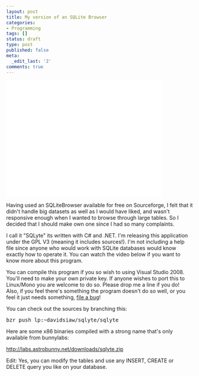 ```yaml
---
layout: post
title: My version of an SQLite Browser
categories:
- Programming
tags: []
status: draft
type: post
published: false
meta:
  _edit_last: '2'
comments: true
---
```

<iframe width="420" height="315" src="//www.youtube.com/embed/wipug2xJx-A" frameborder="0" allowfullscreen></iframe>

Having used an SQLiteBrowser available for free on Sourceforge, I felt that it didn't handle big datasets as well as I would have liked, and wasn't responsive enough when I wanted to browse through large tables. So I decided that I should make own one since I had so many complaints.

I call it "SQLyte" its written with C# and .NET. I'm releasing this application under the GPL V3 (meaning it includes sources!). I'm not including a help file since anyone who would work with SQLite databases would know exactly how to operate it. You can watch the video below if you want to know more about this program.

You can compile this program if you so wish to using Visual Studio 2008. You'll need to make your own private key. If anyone wishes to port this to Linux/Mono you are welcome to do so. Please drop me a line if you do! Also, if you feel there's something the program doesn't do so well, or you feel it just needs something, <a href="https://bugs.launchpad.net/sqlyte">file a bug</a>!

You can check out the sources by branching this: 

<pre lang="bash">
bzr push lp:~davidsiaw/sqlyte/sqlyte
</pre>

Here are some x86 binaries compiled with a strong name that's only available from bunnylabs:

<a href="http://labs.astrobunny.net/downloads/sqlyte.zip">http://labs.astrobunny.net/downloads/sqlyte.zip</a>

Edit: Yes, you can modify the tables and use any INSERT, CREATE or DELETE query you like on your database.
